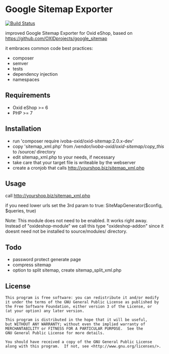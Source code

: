 # Google Sitemap Exporter

[![Build Status][ico-travis]][link-travis]

improved Google Sitemap Exporter for Oxid eShop, based on https://github.com/OXIDprojects/google_sitemap

it embraces common code best practices:
- composer
- semver
- tests
- dependency injection
- namespaces

## Requirements
- Oxid eShop >= 6
- PHP >= 7

## Installation

- run 'composer require ivoba-oxid/oxid-sitemap:2.0.x-dev'
- copy 'sitemap_xml.php' from */vendor/ivoba-oxid/oxid-sitemap/copy_this* to /source/ directory
- edit sitemap_xml.php to your needs, if necessary
- take care that your target file is writeable by the webserver
- create a cronjob that calls http://yourshop.biz/sitemap_xml.php

## Usage

call http://yourshop.biz/sitemap_xml.php

if you need lower urls set the 3rd param to true: SiteMapGenerator($config, $queries, true)

Note: This module does not need to be enabled. It works right away.  
Instead of "oxideshop-module" we call this type "oxideshop-addon" since it doesnt need not be installed to source/modules/ directory.
## Todo
- password protect generate page
- compress sitemap
- option to split sitemap, create sitemap_split_xml.php

## License

    This program is free software: you can redistribute it and/or modify
    it under the terms of the GNU General Public License as published by
    the Free Software Foundation, either version 3 of the License, or
    (at your option) any later version.

    This program is distributed in the hope that it will be useful,
    but WITHOUT ANY WARRANTY; without even the implied warranty of
    MERCHANTABILITY or FITNESS FOR A PARTICULAR PURPOSE.  See the
    GNU General Public License for more details.

    You should have received a copy of the GNU General Public License
    along with this program.  If not, see <http://www.gnu.org/licenses/>.

[link-travis]: https://travis-ci.org/ivoba-oxid/oxid-sitemap
[ico-travis]: https://img.shields.io/travis/ivoba-oxid/oxid-sitemap/master.svg?style=flat-square
